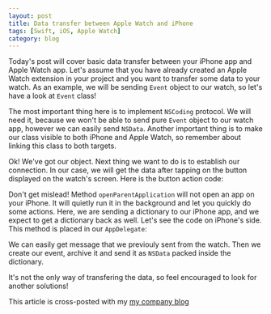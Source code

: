 ```yaml
---
layout: post
title: Data transfer between Apple Watch and iPhone
tags: [Swift, iOS, Apple Watch]
category: blog
---
```


Today's post will cover basic data transfer between your iPhone app and Apple Watch app.
Let's assume that you have already created an Apple Watch extension in your project and you want to transfer some data to your watch.
As an example, we will be sending `Event` object to our watch, so let's have a look at `Event` class!


<script src="https://gist.github.com/Eluss/386d83ccffa658a63054.js"></script>

The most important thing here is to implement `NSCoding` protocol. We will need it, because we won't be able to send pure `Event` object to our watch app, however we can easily send `NSData`. Another important thing is to make our class visible to both iPhone and Apple Watch, so remember about linking this class to both targets.

Ok! We've got our object. Next thing we want to do is to establish our connection. In our case, we will get the data after tapping on the button displayed on the watch's screen. Here is the button action code:
<script src="https://gist.github.com/Eluss/2f0c64a042b9c3b2fd1a.js"></script>

Don't get mislead! Method `openParentApplication` will not open an app on your iPhone. It will quietly run it in the background and let you quickly do some actions. Here, we are sending a dictionary to our iPhone app, and we expect to get a dictionary back as well. Let's see the code on iPhone's side. This method is placed in our `AppDelegate`:

<script src="https://gist.github.com/Eluss/ad28c1f7d7aa85e01c17.js"></script>

We can easily get message that we previouly sent from the watch. Then we create our event, archive it and send it as `NSData` packed inside the dictionary.

It's not the only way of transfering the data, so feel encouraged to look for another solutions!


This article is cross-posted with my [my company blog](http://blog.brightinventions.pl/)